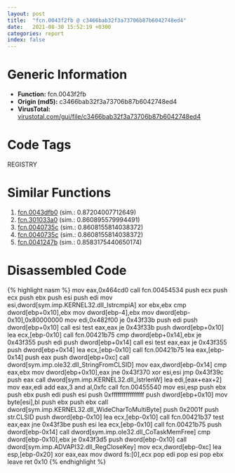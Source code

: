 ```yaml
---
layout: post
title:  "fcn.0043f2fb @ c3466bab32f3a73706b87b6042748ed4"
date:   2021-08-30 15:52:19 +0300
categories: report
index: false
---
```


# Generic Information
- **Function:** fcn.0043f2fb
- **Origin (md5):** c3466bab32f3a73706b87b6042748ed4
- **VirusTotal:** [virustotal.com/gui/file/c3466bab32f3a73706b87b6042748ed4][virustotal_ref]

# Code Tags
<span class="tag" id="REGISTRY">REGISTRY</span>


# Similar Functions

1. [fcn.0043dfb0][similar_1_ref] (sim.: 0.87204007712649)
2. [fcn.301033a0][similar_2_ref] (sim.: 0.860895579994491)
3. [fcn.0040735c][similar_3_ref] (sim.: 0.8608155814038372)
4. [fcn.0040735c][similar_4_ref] (sim.: 0.8608155814038372)
5. [fcn.0041247b][similar_5_ref] (sim.: 0.8583175440650174)


# Disassembled Code

{% highlight nasm %}
mov eax,0x464cd0
call fcn.00454534
push ecx
push ecx
push ebx
push esi
push edi
mov esi,dword[sym.imp.KERNEL32.dll_lstrcmpiA]
xor ebx,ebx
cmp dword[ebp+0x10],ebx
mov dword[ebp-4],ebx
mov dword[ebp-0x10],0x80000000
mov edi,0x482f00
je 0x43f33b
push edi
push dword[ebp+0x10]
call esi
test eax,eax
je 0x43f33b
push dword[ebp+0x10]
lea ecx,[ebp-0x10]
call fcn.00421b75
cmp dword[ebp+0x14],ebx
je 0x43f355
push edi
push dword[ebp+0x14]
call esi
test eax,eax
je 0x43f355
push dword[ebp+0x14]
lea ecx,[ebp-0x10]
call fcn.00421b75
lea eax,[ebp-0x14]
push eax
push dword[ebp+0xc]
call dword[sym.imp.ole32.dll_StringFromCLSID]
mov eax,dword[ebp-0x14]
cmp eax,ebx
mov dword[ebp+0x10],eax
jne 0x43f370
xor esi,esi
jmp 0x43f39c
push eax
call dword[sym.imp.KERNEL32.dll_lstrlenW]
lea edi,[eax+eax+2]
mov eax,edi
add eax,3
and al,0xfc
call fcn.00455540
mov esi,esp
push ebx
push ebx
push edi
push esi
push 0xffffffffffffffff
push dword[ebp+0x10]
mov byte[esi],bl
push ebx
push ebx
call dword[sym.imp.KERNEL32.dll_WideCharToMultiByte]
push 0x2001f
push str.CLSID
push dword[ebp-0x10]
lea ecx,[ebp-0x10]
call fcn.00421b37
test eax,eax
jne 0x43f3be
push esi
lea ecx,[ebp-0x10]
call fcn.00421b75
push dword[ebp-0x14]
call dword[sym.imp.ole32.dll_CoTaskMemFree]
cmp dword[ebp-0x10],ebx
je 0x43f3d5
push dword[ebp-0x10]
call dword[sym.imp.ADVAPI32.dll_RegCloseKey]
mov ecx,dword[ebp-0xc]
lea esp,[ebp-0x20]
xor eax,eax
mov dword fs:[0],ecx
pop edi
pop esi
pop ebx
leave 
ret 0x10
{% endhighlight %}


[similar_1_ref]: /report/fcn.0043dfb0@c3466bab32f3a73706b87b6042748ed4
[similar_2_ref]: /report/fcn.301033a0@0a3653d3e8fb1320d70b4e1441359302
[similar_3_ref]: /report/fcn.0040735c@3bf433430f740e75dfaf9134a5696829
[similar_4_ref]: /report/fcn.0040735c@4bd33f73402d0d03c0318f793884eb34
[similar_5_ref]: /report/fcn.0041247b@7b00dd8f2abf54a73bfb09681334ff78
[virustotal_ref]: https://www.virustotal.com/gui/file/c3466bab32f3a73706b87b6042748ed4